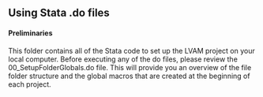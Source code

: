 Using Stata .do files
-------------

#### Preliminaries  
This folder contains all of the Stata code to set up the LVAM project on your local computer. Before executing any of the do files, please review the 00_SetupFolderGlobals.do file. This will provide you an overview of the file folder structure and the global macros that are created at the beginning of each project.  


